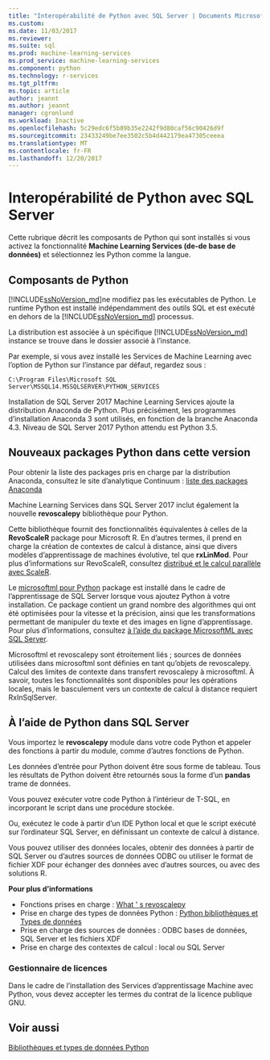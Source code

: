 ```yaml
---
title: "Interopérabilité de Python avec SQL Server | Documents Microsoft"
ms.custom: 
ms.date: 11/03/2017
ms.reviewer: 
ms.suite: sql
ms.prod: machine-learning-services
ms.prod_service: machine-learning-services
ms.component: python
ms.technology: r-services
ms.tgt_pltfrm: 
ms.topic: article
author: jeannt
ms.author: jeannt
manager: cgronlund
ms.workload: Inactive
ms.openlocfilehash: 5c29edc6f5b89b35e2242f9d80caf56c90426d9f
ms.sourcegitcommit: 23433249be7ee3502c5b4d442179ea47305ceeea
ms.translationtype: MT
ms.contentlocale: fr-FR
ms.lasthandoff: 12/20/2017
---
```

# <a name="python-interoperability-with-sql-server"></a>Interopérabilité de Python avec SQL Server

Cette rubrique décrit les composants de Python qui sont installés si vous activez la fonctionnalité **Machine Learning Services (de-de base de données)** et sélectionnez les Python comme la langue.

## <a name="python-components"></a>Composants de Python

[!INCLUDE[ssNoVersion_md](../../includes/ssnoversion-md.md)]ne modifiez pas les exécutables de Python. Le runtime Python est installé indépendamment des outils SQL et est exécuté en dehors de la [!INCLUDE[ssNoVersion_md](../../includes/ssnoversion-md.md)] processus.

La distribution est associée à un spécifique [!INCLUDE[ssNoVersion_md](../../includes/ssnoversion-md.md)] instance se trouve dans le dossier associé à l’instance.

Par exemple, si vous avez installé les Services de Machine Learning avec l’option de Python sur l’instance par défaut, regardez sous :

`C:\Program Files\Microsoft SQL Server\MSSQL14.MSSQLSERVER\PYTHON_SERVICES`

Installation de SQL Server 2017 Machine Learning Services ajoute la distribution Anaconda de Python. Plus précisément, les programmes d’installation Anaconda 3 sont utilisés, en fonction de la branche Anaconda 4.3. Niveau de SQL Server 2017 Python attendu est Python 3.5.

## <a name="new-python-packages-in-this-release"></a>Nouveaux packages Python dans cette version

Pour obtenir la liste des packages pris en charge par la distribution Anaconda, consultez le site d’analytique Continuum : [liste des packages Anaconda](https://docs.continuum.io/anaconda/pkg-docs)

Machine Learning Services dans SQL Server 2017 inclut également la nouvelle **revoscalepy** bibliothèque pour Python.

Cette bibliothèque fournit des fonctionnalités équivalentes à celles de la **RevoScaleR** package pour Microsoft R. En d’autres termes, il prend en charge la création de contextes de calcul à distance, ainsi que divers modèles d’apprentissage de machines évolutive, tel que **rxLinMod**. Pour plus d’informations sur RevoScaleR, consultez [distribué et le calcul parallèle avec ScaleR](https://msdn.microsoft.com/microsoft-r/scaler-distributed-computing).

Le [microsoftml pour Python](https://docs.microsoft.com/machine-learning-server/python-reference/microsoftml/microsoftml-package) package est installé dans le cadre de l’apprentissage de SQL Server lorsque vous ajoutez Python à votre installation. Ce package contient un grand nombre des algorithmes qui ont été optimisées pour la vitesse et la précision, ainsi que les transformations permettant de manipuler du texte et des images en ligne d’apprentissage. Pour plus d’informations, consultez [à l’aide du package MicrosoftML avec SQL Server](https://docs.microsoft.com/sql/advanced-analytics/using-the-microsoftml-package).

Microsoftml et revoscalepy sont étroitement liés ; sources de données utilisées dans microsoftml sont définies en tant qu’objets de revoscalepy. Calcul des limites de contexte dans transfert revoscalepy à microsoftml. À savoir, toutes les fonctionnalités sont disponibles pour les opérations locales, mais le basculement vers un contexte de calcul à distance requiert RxInSqlServer.

## <a name="using-python-in-sql-server"></a>À l’aide de Python dans SQL Server

Vous importez le **revoscalepy** module dans votre code Python et appeler des fonctions à partir du module, comme d’autres fonctions de Python.

Les données d’entrée pour Python doivent être sous forme de tableau. Tous les résultats de Python doivent être retournés sous la forme d’un **pandas** trame de données.

Vous pouvez exécuter votre code Python à l’intérieur de T-SQL, en incorporant le script dans une procédure stockée.

Ou, exécutez le code à partir d’un IDE Python local et que le script exécuté sur l’ordinateur SQL Server, en définissant un contexte de calcul à distance.

Vous pouvez utiliser des données locales, obtenir des données à partir de SQL Server ou d’autres sources de données ODBC ou utiliser le format de fichier XDF pour échanger des données avec d’autres sources, ou avec des solutions R.

**Pour plus d’informations**

+ Fonctions prises en charge : [What ' s revoscalepy](what-is-revoscalepy.md) 
+ Prise en charge des types de données Python : [Python bibliothèques et Types de données](python-libraries-and-data-types.md)
+ Prise en charge des sources de données : ODBC bases de données, SQL Server et les fichiers XDF
+ Prise en charge des contextes de calcul : local ou SQL Server

### <a name="licensing"></a>Gestionnaire de licences

Dans le cadre de l’installation des Services d’apprentissage Machine avec Python, vous devez accepter les termes du contrat de la licence publique GNU.

## <a name="see-also"></a>Voir aussi

[Bibliothèques et types de données Python](python-libraries-and-data-types.md)
